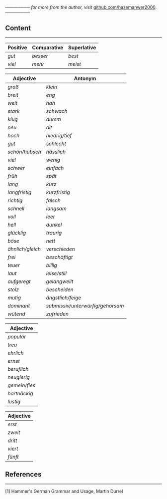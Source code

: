 ──────── *for more from the author, visit* [github.com/hazemanwer2000](https://github.com/hazemanwer2000). ────────
## Content
---

| Positive | Comparative | Superlative |
| -------- | ----------- | ----------- |
| *gut*    | *besser*    | *best*      |
| *viel*   | *mehr*      | *meist*     |

| Adjective        | Antonym                          |
| ---------------- | -------------------------------- |
| *groß*           | *klein*                          |
| *breit*          | *eng*                            |
| *weit*           | *nah*                            |
| *stark*          | *schwach*                        |
| *klug*           | *dumm*                           |
| *neu*            | *alt*                            |
| *hoch*           | *niedrig/tief*                   |
| *gut*            | *schlecht*                       |
| *schön/hübsch*   | *hässlich*                       |
| *viel*           | *wenig*                          |
| *schwer*         | *einfach*                        |
| *früh*           | *spät*<br>                       |
| *lang*           | *kurz*                           |
| *langfristig*    | *kurzfristig*                    |
| *richtig*        | *falsch*                         |
| *schnell*        | *langsam*                        |
| *voll*           | *leer*                           |
| *hell*           | *dunkel*                         |
| *glücklig*       | *traurig*                        |
| *böse*           | *nett*                           |
| *ähnlich/gleich* | *verschieden*                    |
| *frei*           | *beschäftigt*                    |
| *teuer*          | *billig*                         |
| *laut*           | *leise/still*                    |
| *aufgeregt*      | *gelangweilt*                    |
| *stolz*          | *bescheiden*                     |
| *mutig*          | *ängstlich/feige*                |
| *dominant*       | *submissiv/unterwürfig/gehorsam* |
| *wütend*         | *zufrieden*                      |

| Adjective     |
| ------------- |
| *populär*     |
| *treu*        |
| *ehrlich*     |
| *ernst*       |
| *beruflich*   |
| *neugierig*   |
| *gemein/fies* |
| *hartnäckig*  |
| *lustig*      |

| Adjective |
| --------- |
| *erst*    |
| *zweit*   |
| *dritt*   |
| *viert*   |
| *fünft*   |

## References
---
[1] Hammer's German Grammar and Usage, Martin Durrel